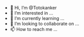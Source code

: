 - 👋 Hi, I’m @Totokanker
- 👀 I’m interested in ...
- 🌱 I’m currently learning ...
- 💞️ I’m looking to collaborate on ...
- 📫 How to reach me ...

<!---
Totokanker/Totokanker is a ✨ special ✨ repository because its `README.md` (this file) appears on your GitHub profile.
You can click the Preview link to take a look at your changes.
--->
